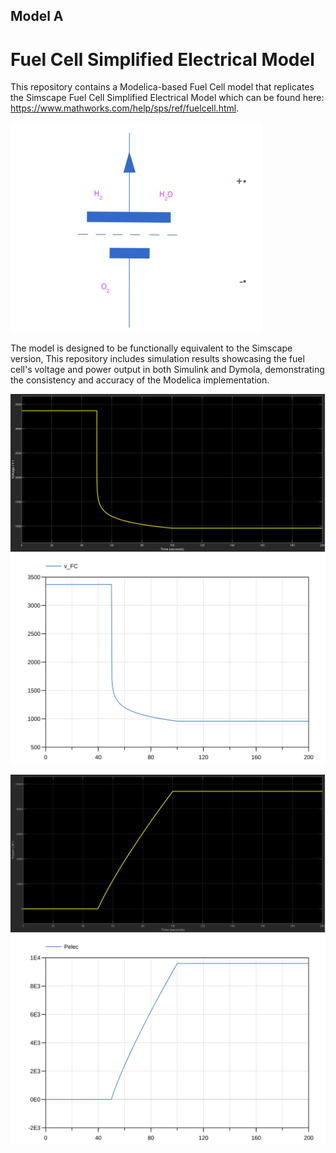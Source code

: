 ## Model A
# Fuel Cell Simplified Electrical Model
This repository contains a Modelica-based Fuel Cell model that replicates the Simscape Fuel Cell Simplified Electrical Model which can be found here: https://www.mathworks.com/help/sps/ref/fuelcell.html. 

![Simple FC in Simulink](media/Simple_FC.png)


The model is designed to be functionally equivalent to the Simscape version, This repository includes simulation results showcasing the fuel cell's voltage and power output in both Simulink and Dymola, demonstrating the consistency and accuracy of the Modelica implementation.

![Voltage Output in Simulink](media/Voltage_Output_of_Simple_FC.svg)
![Voltage Output in Dymola](media/Fuel_Cell_Simpilified_Electrical_Model_Voltage_output_in_Dymola.svg)

![Power Output in Simulink](media/Power_Output_of_Simple_FC.svg)
![Power Output in Dymola](media/Fuel_Cell_Simpilified_Electrical_Model_Power_output_in_Dymola.svg)

